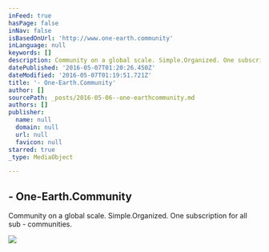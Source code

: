 ```yaml
---
inFeed: true
hasPage: false
inNav: false
isBasedOnUrl: 'http://www.one-earth.community'
inLanguage: null
keywords: []
description: Community on a global scale. Simple.Organized. One subscription for all sub - communities.
datePublished: '2016-05-07T01:20:26.450Z'
dateModified: '2016-05-07T01:19:51.721Z'
title: '- One-Earth.Community'
author: []
sourcePath: _posts/2016-05-06--one-earthcommunity.md
authors: []
publisher:
  name: null
  domain: null
  url: null
  favicon: null
starred: true
_type: MediaObject

---
```

<article style=""><h1>- One-Earth.Community</h1><p>Community on a global scale. Simple.Organized. One subscription for all sub - communities.</p><img src="http://www.one-earth.community/wp-content/uploads/2015/06/collage-of-hope-and-irony-ver-6.00-fb.png" /></article>